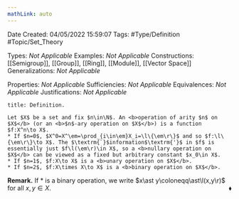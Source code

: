 ```yaml
---
mathLink: auto
---
```


<div class="topSpace"></div>

Date Created: 04/05/2022 15:59:07
Tags: #Type/Definition #Topic/Set_Theory

Types: <i>Not Applicable</i>
Examples: <i>Not Applicable</i>
Constructions: [[Semigroup]], [[Group]], [[Ring]], [[Module]], [[Vector Space]]
Generalizations: <i>Not Applicable</i>

Properties: <i>Not Applicable</i>
Sufficiencies: <i>Not Applicable</i>
Equivalences: <i>Not Applicable</i>
Justifications: <i>Not Applicable</i>

``` ad-Definition
title: Definition.

Let $X$ be a set and fix $n\in\N$. An <b>operation of arity $n$ on $X$</b> (or an <b>$n$-ary operation on $X$</b>) is a function $f:X^n\to X$.
* If $n=0$, $X^0=X^\em=\prod_{i\in\em}X_i=\l\{\em\r\}$ and so $f:\l\{\em\r\}\to X$. The $\textrm{`}$information$\textrm{'}$ in $f$ is essentially just $f\l(\em\r)\in X$, so a <b>nullary operation on $X$</b> can be viewed as a fixed but arbitrary constant $x_0\in X$.
* If $n=1$, $f:X\to X$ is a <b>unary operation on $X$</b>.
* If $n=2$, $f:X\times X\to X$ is a <b>binary operation on $X$</b>.

```

<b>Remark.</b> If $\ast$ is a binary operation, we write $x\ast y\coloneqq\ast\l(x,y\r)$ for all $x,y\in X$.<span style="float:right;">$\blacklozenge$</span>
